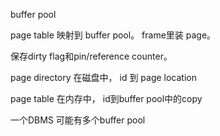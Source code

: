 



buffer pool 

page table 映射到 buffer pool。 frame里装 page。

保存dirty flag和pin/reference counter。

page directory 在磁盘中， id 到 page location

page table 在内存中， id到buffer pool中的copy 

一个DBMS 可能有多个buffer pool
